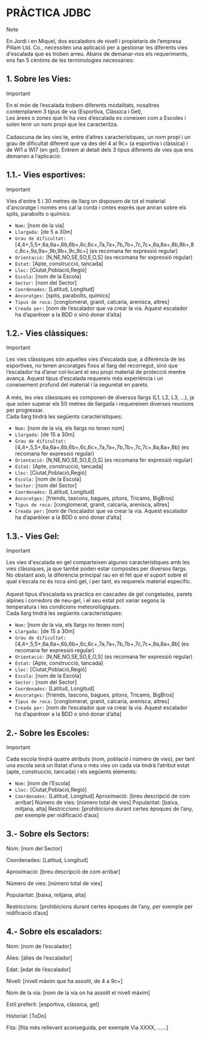 # PRÀCTICA JDBC

> [!NOTE]
> En Jordi i en Miquel, dos escaladors de nivell i propietaris de l’empresa Pillam Ltd. Co., necessiten una aplicació per a gestionar les diferents vies d'escalada que es troben arreu. Abans de demanar-nos els requeriments, ens fan 5 cèntims de les terminologies necessàries:

## 1. Sobre les Vies:

> [!IMPORTANT]
> En el món de l’escalada trobem diferents modalitats, nosaltres contemplarem 3 tipus de via (Esportiva, Clàssica i Gel),
> <br>Les àrees o zones que hi ha vies d’escalada es coneixen com a Escoles i solen tenir un nom propi que les caracteritza.
> <br><br>Cadascuna de les vies te, entre d’altres característiques, un nom propi i un grau de dificultat diferent que va des del 4 al 9c+ (a esportiva i clàssica) i de WI1 a WI7 (en gel).
> Entrem al detall dels 3 tipus diferents de vies que ens demanen a l’aplicació:

## 1.1.- Vies esportives:

> [!IMPORTANT]
> Vies d'entre 5 i 30 metres de llarg on disposem de tot el material d'ancoratge i només ens cal la corda i cintes exprés que aniran sobre els spits, parabolts o químics.

- `Nom:` [nom de la via]
- `Llargada:` [de 5 a 30m]
- `Grau de dificultat:` [4,4+,5,5+,6a,6a+,6b,6b+,6c,6c+,7a,7a+,7b,7b+,7c,7c+,8a,8a+,8b,8b+,8c,8c+,9a,9a+,9b,9b+,9c,9c+] (es recomana fer expressió regular)
- `Orientació:` [N,NE,NO,SE,SO,E,O,S] (es recomana fer expressió regular)
- `Estat:` [Apte, construcció, tancada]
- `Lloc:` [Ciutat,Població,Regió]
- `Escola:` [nom de la Escola]
- `Sector:` [nom del Sector]
- `Coordenades:` [Latitud, Longitud]
- `Ancoratges:` [spits, parabolts, químics]
- `Tipus de roca:` [conglomerat, granit, calcaria, arenisca, altres]
- `Creada per:` [nom de l’escalador que va crear la via. Aquest escalador ha d’aparèixer a la BDD o sinó donar d’alta]

## 1.2.- Vies clàssiques:

> [!IMPORTANT]
> Les vies clàssiques són aquelles vies d’escalada que, a diferència de les esportives, no tenen ancoratges fixos al llarg del recorregut, sinó que l’escalador ha d’anar col·locant el seu propi material de
> protecció mentre avança. Aquest tipus d’escalada requereix més experiència i un coneixement profund del material i la seguretat en parets.
> <br><br>A més, les vies clàssiques es componen de diversos llargs (L1, L2, L3, ...), ja que solen superar els 50 metres de llargada i requereixen diverses reunions per progressar.
> <br>Cada llarg tindrà les següents característiques:

- `Nom:` [nom de la via, els llargs no tenen nom]
- `Llargada:` [de 15 a 30m]
- `Grau de dificultat:` [4,4+,5,5+,6a,6a+,6b,6b+,6c,6c+,7a,7a+,7b,7b+,7c,7c+,8a,8a+,8b] (es recomana fer expressió regular)
- `Orientació:` [N,NE,NO,SE,SO,E,O,S] (es recomana fer expressió regular)
- `Estat:` [Apte, construcció, tancada]
- `Lloc:` [Ciutat,Població,Regió]
- `Escola:` [nom de la Escola]
- `Sector:` [nom del Sector]
- `Coordenades:` [Latitud, Longitud]
- `Ancoratges:` [friends, tascons, bagues, pitons, Tricams, BigBros]
- `Tipus de roca:` [conglomerat, granit, calcaria, arenisca, altres]
- `Creada per:` [nom de l’escalador que va crear la via. Aquest escalador ha d’aparèixer a la BDD o sinó donar d’alta]

## 1.3.- Vies Gel:

> [!IMPORTANT]
> Les vies d'escalada en gel comparteixen algunes característiques amb les vies clàssiques, ja que també poden estar compostes per diversos llargs. No obstant això, la diferència principal rau en el fet que el
> suport sobre el qual s’escala no és roca sinó gel, i per tant, es requereix material específic.
> <br><br>Aquest tipus d’escalada es practica en cascades de gel congelades, parets alpines i corredors de neu-gel, i el seu estat pot variar segons la temperatura i les condicions meteorològiques.
> <br>Cada llarg tindrà les següents característiques:

- `Nom:` [nom de la via, els llargs no tenen nom]
- `Llargada:` [de 15 a 30m]
- `Grau de dificultat:` [4,4+,5,5+,6a,6a+,6b,6b+,6c,6c+,7a,7a+,7b,7b+,7c,7c+,8a,8a+,8b] (es recomana fer expressió regular)
- `Orientació:` [N,NE,NO,SE,SO,E,O,S] (es recomana fer expressió regular)
- `Estat:` [Apte, construcció, tancada]
- `Lloc:` [Ciutat,Població,Regió]
- `Escola:` [nom de la Escola]
- `Sector:` [nom del Sector]
- `Coordenades:` [Latitud, Longitud]
- `Ancoratges:` [friends, tascons, bagues, pitons, Tricams, BigBros]
- `Tipus de roca:` [conglomerat, granit, calcaria, arenisca, altres]
- `Creada per:` [nom de l’escalador que va crear la via. Aquest escalador ha d’aparèixer a la BDD o sinó donar d’alta]

## 2.- Sobre les Escoles:

> [!IMPORTANT]
> Cada escola tindrà quatre atributs (nom, població i número de vies), per tant una escola serà un llistat d’una o més vies on cada via tindrà l’atribut estat (apte, construccio, tancada) i els següents elements:

- `Nom:` [nom de l’Escola]
- `Lloc:` [Ciutat,Població,Regió]
- `Coordenades:` [Latitud, Longitud]
Aproximació: [breu descripció de com arribar]
Número de vies: [número total de vies]
Popularitat: [baixa, mitjana, alta]
Restriccions: [prohibicions durant certes èpoques de l’any, per exemple per nidificació d’aus]


## 3.- Sobre els Sectors:

Nom: [nom del Sector]

Coordenades: [Latitud, Longitud]

Aproximació: [breu descripció de com arribar]

Número de vies: [número total de vies]

Popularitat: [baixa, mitjana, alta]

Restriccions: [prohibicions durant certes èpoques de l’any, per exemple per nidificació d’aus]



## 4.- Sobre els escaladors:

Nom: [nom de l’escalador]

Àlies: [àlies de l’escalador]

Edat: [edat de l’escalador]

Nivell: [nivell màxim que ha assolit, de 4 a 9c+]

Nom de la via: [nom de la via on ha assolit el nivell màxim]

Estil preferit: [esportiva, clàssica, gel]

Historial: [ToDo]

Fita: [fita més rellevant aconseguida, per exemple Via XXXX, ......]
